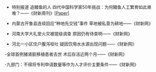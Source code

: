 - 特别报道 追鳗鱼的人 四代中国科学家50年挑战：为何鳗鱼人工繁育如此艰难？——《财新周刊》[[Paper]](https://weekly.caixin.com/2024-05-04/102192717.html?originReferrer=caixinsearch_pc)

- 内蒙古开鲁县连续回应“种地先交钱”事件 草地被私垦为耕地——《财新网》

- 河南大学大礼堂火灾被提级调查 原因仍有待查明——《财新网》

- 河北一小区住户腹泻呕吐 疑因饮用水水源出现问题——《财新网》

-全球首例猪肾脏移植患者去世 术后存活近两个月——《财新网》

-九部门：不得将专利申请数量等作为人才评价主要条件——《财新网》

